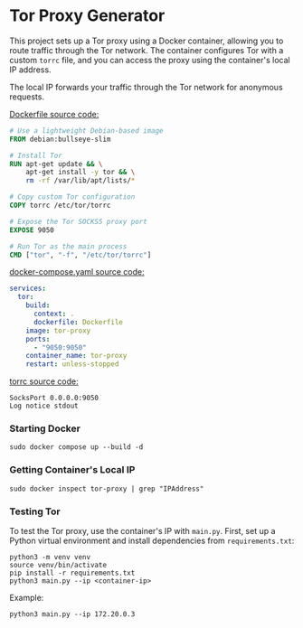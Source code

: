 # Tor Proxy Generator

This project sets up a Tor proxy using a Docker container, allowing you to route traffic through the Tor network. The container configures Tor with a custom `torrc` file, and you can access the proxy using the container's local IP address.

The local IP forwards your traffic through the Tor network for anonymous requests.

[Dockerfile source code:](./Dockerfile)
```dockerfile
# Use a lightweight Debian-based image
FROM debian:bullseye-slim

# Install Tor
RUN apt-get update && \
    apt-get install -y tor && \
    rm -rf /var/lib/apt/lists/*

# Copy custom Tor configuration
COPY torrc /etc/tor/torrc

# Expose the Tor SOCKS5 proxy port
EXPOSE 9050

# Run Tor as the main process
CMD ["tor", "-f", "/etc/tor/torrc"]
```

[docker-compose.yaml source code:](./docker-compose.yaml)
```yaml
services:
  tor:
    build:
      context: .
      dockerfile: Dockerfile
    image: tor-proxy
    ports:
      - "9050:9050"
    container_name: tor-proxy
    restart: unless-stopped
```

[torrc source code:](./torrc)
```
SocksPort 0.0.0.0:9050
Log notice stdout
```

### Starting Docker
```
sudo docker compose up --build -d
```

### Getting Container's Local IP
```
sudo docker inspect tor-proxy | grep "IPAddress"
```

### Testing Tor
To test the Tor proxy, use the container's IP with `main.py`. First, set up a Python virtual environment and install dependencies from `requirements.txt`:
```
python3 -m venv venv
source venv/bin/activate
pip install -r requirements.txt
python3 main.py --ip <container-ip>
```

Example:
```
python3 main.py --ip 172.20.0.3
```

